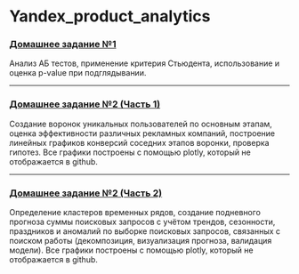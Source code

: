 # Yandex_product_analytics

### [Домашнее задание №1](https://github.com/deouron/Yandex_product_analytics/blob/main/Домашнее%20задание%201%20(AB%20тесты)/hse-hw-1.ipynb)

Анализ АБ тестов, применение критерия Стьюдента, использование и оценка p-value при подглядывании.

---

### [Домашнее задание №2 (Часть 1)](https://github.com/deouron/Yandex_product_analytics/blob/main/Домашнее%20задание%202%20(воронки%2C%20прогнозирование)/Часть%201/homework2.ipynb)

Создание воронок уникальных пользователей по основным этапам, оценка эффективности различных рекламных компаний,
построение линейных графиков конверсий соседних этапов воронки, проверка гипотез. Все графики построены с помощью plotly, который не отображается в github.

---

### [Домашнее задание №2 (Часть 2)](https://github.com/deouron/Yandex_product_analytics/blob/main/Домашнее%20задание%202%20(воронки%2C%20прогнозирование)/Часть%202/hse-homework_2_2.ipynb)

Определение кластеров временных рядов, создание подневного прогноза суммы поисковых запросов с учётом трендов, сезонности, 
праздников и аномалий по выборке поисковых запросов, связанных с поиском работы (декомпозиция, визуализация прогноза, валидация 
модели). Все графики построены с помощью plotly, который не отображается в github.
